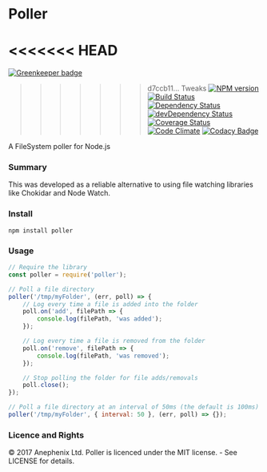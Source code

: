 # Poller

<<<<<<< HEAD
=======
[![Greenkeeper badge](https://badges.greenkeeper.io/anephenix/poller.svg)](https://greenkeeper.io/)
>>>>>>> d7ccb11... Tweaks
[![NPM version](https://badge.fury.io/js/poller.svg)](http://badge.fury.io/js/poller)
[![Build Status](https://travis-ci.org/anephenix/poller.svg?branch=master)](https://travis-ci.org/Anephenix/poller)
[![Dependency Status](https://david-dm.org/anephenix/poller.svg)](https://david-dm.org/anephenix/poller)
[![devDependency Status](https://david-dm.org/anephenix/poller/dev-status.svg)](https://david-dm.org/anephenix/poller#info=devDependencies)
[![Coverage Status](https://img.shields.io/coveralls/anephenix/poller.svg)](https://coveralls.io/r/Anephenix/poller?branch=master)
[![Code Climate](https://codeclimate.com/github/Anephenix/poller.svg)](https://codeclimate.com/github/Anephenix/poller)
[![Codacy Badge](https://www.codacy.com/project/badge/30844a27cd944d5c8ed7770a5280ea4f)](https://www.codacy.com/public/Anephenix/poller.git)

A FileSystem poller for Node.js

### Summary

This was developed as a reliable alternative to using file watching libraries like Chokidar and Node Watch.

### Install

    npm install poller

### Usage

```javascript
// Require the library
const poller = require('poller');

// Poll a file directory
poller('/tmp/myFolder', (err, poll) => {
	// Log every time a file is added into the folder
	poll.on('add', filePath => {
		console.log(filePath, 'was added');
	});

	// Log every time a file is removed from the folder
	poll.on('remove', filePath => {
		console.log(filePath, 'was removed');
	});

	// Stop polling the folder for file adds/removals
	poll.close();
});

// Poll a file directory at an interval of 50ms (the default is 100ms)
poller('/tmp/myFolder', { interval: 50 }, (err, poll) => {});
```

### Licence and Rights

&copy; 2017 Anephenix Ltd. Poller is licenced under the MIT license. - See LICENSE for details.

